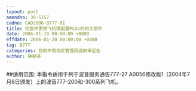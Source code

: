 ```yaml
---
layout: post
amendno: 39-5157
cadno: CAD2006-B777-01
title: 检查并更换飞机襟副翼PCUs的相关部件
date: 2006-01-18 00:00:00 +0800
effdate: 2006-01-20 00:00:00 +0800
tag: B777
categories: 民航中南地区管理局适航审定处
author: 钟颖芬
---
```


##适用范围:
本指令适用于列于波音服务通告777-27 A0056修改版1（2004年7月8日颁发）上的波音777-200和-300系列飞机。

